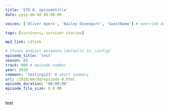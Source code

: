 ```yaml
---
title: 'STG 0. episodetitle'
date: yyyy-mm-dd 00:00:00

voices: ['Oliver Ayers', 'Bailey Davenport', 'GuestName'] # override default (which is just Oliver and Bailey) - delete line if just us

tags: [survivors, survivor stories]

mp3_link: s3link

# iTunes podcast metadata (defaults in _config)
episode_title: 'test'
season: 00
track: 000 # episode number
year: 2018
comment: 'testing123' # short summary
url: /2018/mm/dd/episode-0.html
episode_duration: '00:00:00'
episode_file_size: 0.0 MB
---
```


test

